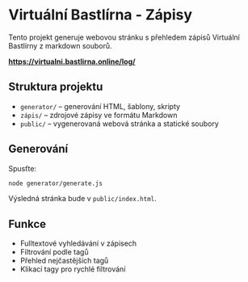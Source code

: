 # Virtuální Bastlírna - Zápisy

Tento projekt generuje webovou stránku s přehledem zápisů Virtuální Bastlírny z markdown souborů.

<strong>https://virtualni.bastlirna.online/log/</strong>

## Struktura projektu
- `generator/` – generování HTML, šablony, skripty
- `zápis/` – zdrojové zápisy ve formátu Markdown
- `public/` – vygenerovaná webová stránka a statické soubory

## Generování
Spusťte:

```sh
node generator/generate.js
```

Výsledná stránka bude v `public/index.html`.

## Funkce
- Fulltextové vyhledávání v zápisech
- Filtrování podle tagů
- Přehled nejčastějších tagů
- Klikací tagy pro rychlé filtrování

